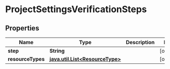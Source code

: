 # ProjectSettingsVerificationSteps

## Properties
Name | Type | Description | Notes
------------ | ------------- | ------------- | -------------
**step** | **String** |  |  [optional]
**resourceTypes** | [**java.util.List&lt;ResourceType&gt;**](ResourceType.md) |  |  [optional]
